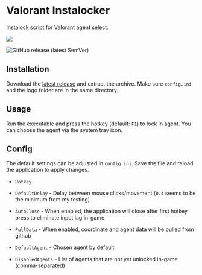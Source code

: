 
# Valorant Instalocker
Instalock script for Valorant agent select.

![](https://github.com/JannisMcMak/valorant-instalock/blob/main/logo/logo180.png?raw=true)

![GitHub release (latest SemVer)](https://img.shields.io/github/v/release/JannisMcMak/valorant-instalock)



## Installation
Download the [latest release](https://github.com/JannisMcMak/valorant-instalock/releases/latest) and extract the archive. Make sure `config.ini` and the logo folder are in the same directory.

## Usage
Run the executable and press the hotkey (default: `F1`) to lock in agent. You can choose the agent via the system tray icon.

## Config 
The default settings can be adjusted in `config.ini`. Save the file and reload the application to apply changes.

- `Hotkey`
- `DefaultDelay` - Delay between mouse clicks/movement (`0.4` seems to be the minimum from my testing)

- `AutoClose` - When enabled, the application will close after first hotkey press to eliminate input lag in-game
- `PullData` - When enabled, coordinate and agent data will be pulled from github

- `DefaultAgent` - Chosen agent by default
- `DisabledAgents` - List of agents that are not yet unlocked in-game (comma-separated)



